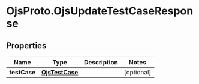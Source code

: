 # OjsProto.OjsUpdateTestCaseResponse

## Properties

Name | Type | Description | Notes
------------ | ------------- | ------------- | -------------
**testCase** | [**OjsTestCase**](OjsTestCase.md) |  | [optional] 



